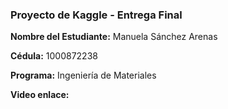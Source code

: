 ### Proyecto de Kaggle - Entrega Final

**Nombre del Estudiante:** Manuela Sánchez Arenas  

**Cédula:** 1000872238  

**Programa:** Ingeniería de Materiales

**Video enlace:** 
